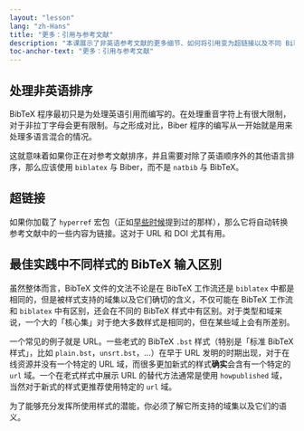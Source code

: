 ```yaml
---
layout: "lesson"
lang: "zh-Hans"
title: "更多：引用与参考文献"
description: "本课展示了非英语参考文献的更多细节、如何将引用变为超链接以及不同 BibTeX 样式的主要区别。"
toc-anchor-text: "更多：引用与参考文献"
---
```


## 处理非英语排序

BibTeX 程序最初只是为处理英语引用而编写的。在处理重音字符上有很大限制，对于非拉丁字母会更有限制。与之形成对比，Biber 程序的编写从一开始就是用来处理多语言混合的情况。

这就意味着如果你正在对参考文献排序，并且需要对除了英语顺序外的其他语言排序，那么应该使用 `biblatex` 与 Biber，而不是 `natbib` 与 BibTeX。

## 超链接

如果你加载了 `hyperref` 宏包（正如[早些时候](more-09)提到过的那样），那么它将自动转换参考文献中的一些内容为链接。这对于 URL 和 DOI 尤其有用。

## 最佳实践中不同样式的 BibTeX 输入区别

虽然整体而言，BibTeX 文件的文法不论是在 BibTeX 工作流还是 `biblatex` 中都是相同的，但是被样式支持的域集以及它们确切的含义，不仅可能在 BibTeX 工作流和 `biblatex` 中有区别，还会在不同的 BibTeX 样式中有区别。对于类型和域来说，一个大的「核心集」对于绝大多数样式是相同的，但在某些域上会有所差别。

一个常见的例子就是 URL。一些老式的 BibTeX `.bst` 样式（特别是「标准 BibTeX 样式」，比如 `plain.bst`，`unsrt.bst`，...）在早于 URL 发明的时期出现，对于在线资源并没有一个特定的 URL 域，而很多更加新式的样式**确实**会含有一个特定的 `url` 域。一个在老式样式中展示 URL 的替代方法通常是使用 `howpublished` 域，当然对于新式的样式更推荐使用特定的 `url` 域。

为了能够充分发挥所使用样式的潜能，你必须了解它所支持的域集以及它们的语义。

